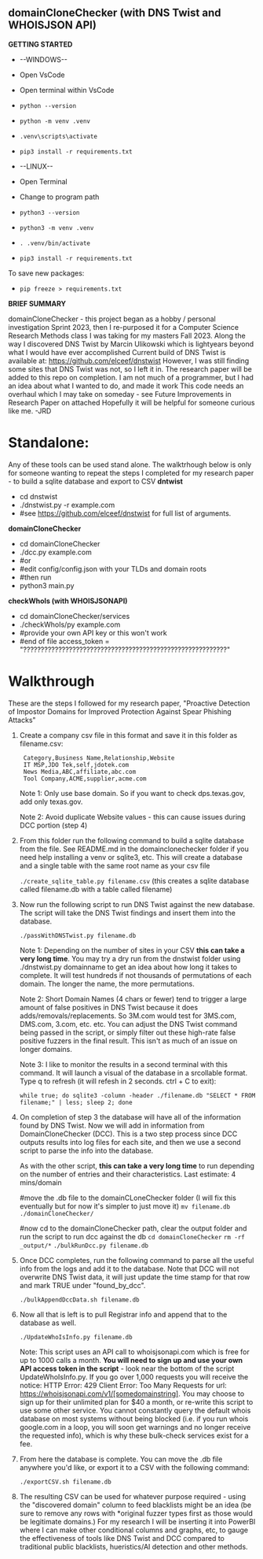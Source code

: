 ## domainCloneChecker (with DNS Twist and WHOISJSON API)



**GETTING STARTED**
* --WINDOWS--
* Open VsCode
* Open terminal within VsCode
* `python --version`
* `python -m venv .venv`
* `.venv\scripts\activate `
* `pip3 install -r requirements.txt`


* --LINUX--
* Open Terminal
* Change to program path
* `python3 --version`
* `python3 -m venv .venv`
* `. .venv/bin/activate`
* `pip3 install -r requirements.txt`


To save new packages:
* `pip freeze > requirements.txt`

**BRIEF SUMMARY**

 domainCloneChecker - this project began as a hobby / personal investigation Sprint 2023, then I re-purposed it for a 
 Computer Science Research Methods class I was taking for my masters Fall 2023.
 Along the way I discovered DNS Twist by Marcin Ulikowski which is lightyears beyond what I would have ever accomplished
 Current build of DNS Twist is available at: https://github.com/elceef/dnstwist
 However, I was still finding some sites that DNS Twist was not, so I left it in.
 The research paper will be added to this repo on completion.
 I am not much of a programmer, but I had an idea about what I wanted to do, and made it work
 This code needs an overhaul which I may take on someday - see Future Improvements in Research Paper on attached
 Hopefully it will be helpful for someone curious like me.
 -JRD
# Standalone:
Any of these tools can be used stand alone. The walktrhough below is only for someone wanting to repeat the steps I completed
for my research paper - to build a sqlite database and export to CSV
**dntwist**
*   cd dnstwist
*   ./dnstwist.py -r example.com
*   #see https://github.com/elceef/dnstwist for full list of arguments.

**domainCloneChecker**
*   cd domainCloneChecker
*   ./dcc.py example.com
*   #or
*   #edit config/config.json with your TLDs and domain roots
*   #then run
*   python3 main.py

**checkWhoIs (with WHOISJSONAPI)**
*   cd domainCloneChecker/services
*   ./checkWhoIs/py example.com
*   #provide your own API key or this won't work
*   #end of file     access_token = "??????????????????????????????????????????????????????????"


# Walkthrough
These are the steps I followed for my research paper, 
"Proactive Detection of Impostor Domains for Improved Protection Against Spear Phishing Attacks"


1. Create a company csv file in this format and save it in this folder as filename.csv:

        Category,Business Name,Relationship,Website
        IT MSP,JDO Tek,self,jdotek.com
        News Media,ABC,affiliate,abc.com
        Tool Company,ACME,supplier,acme.com

    Note 1: Only use base domain. So if you want to check dps.texas.gov, add only texas.gov.
    
    Note 2: Avoid duplicate Website values - this can cause issues during DCC portion (step 4)


2. From this folder run the following command to build a sqlite database from the file. See README.md in the domainclonechecker folder if you need help installing a venv or sqlite3, etc. This will create a database and a single table with the same root name as your csv file

    `./create_sqlite_table.py filename.csv`
    (this creates a sqlite database called filename.db with a table called filename)


3. Now run the following script to run DNS Twist against the new database. The script will take the DNS Twist findings and insert them into the database. 

    `./passWithDNSTwist.py filename.db`

    Note 1: Depending on the number of sites in your CSV **this can take a very long time**. You may try a dry run from the dnstwist folder using ./dnstwist.py domainname to get an idea about how long it takes to complete. It will test hundreds if not thousands of permutations of each domain. The longer the name, the more permutations.

    Note 2: Short Domain Names (4 chars or fewer) tend to trigger a large amount of false positives in DNS Twist because it does adds/removals/replacements. So 3M.com would test for 3MS.com, DMS.com, 3.com, etc. etc. You can adjust the DNS Twist command being passed in the script, or simply filter out these high-rate false positive fuzzers in the final result. This isn't as much of an issue on longer domains.

    Note 3: I like to monitor the results in a second terminal with this command. It will launch a visual of the database in a srcollable format. Type q to refresh (it will refesh in 2 seconds. ctrl + C to exit): 

    `while true; do sqlite3 -column -header ./filename.db "SELECT * FROM filename;" | less; sleep 2; done`


4. On completion of step 3 the database will have all of the information found by DNS Twist. Now we will add in information from DomainCloneChecker (DCC). This is a two step process since DCC outputs results into log files for each site, and then we use a second script to parse the info into the database. 

    As with the other script, **this can take a very long time** to run depending on the number of entries and their characteristics. Last estimate: 4 mins/domain

    #move the .db file to the domainCLoneChecker folder (I will fix this eventually but for now it's simpler to just move it)
    `mv filename.db ./domainCloneChecker/`

    #now cd to the domainCloneChecker path, clear the output folder and run the script to run dcc against the db
    `cd domainCloneChecker`
    `rm -rf _output/*`
    `./bulkRunDcc.py filename.db`


5. Once DCC completes, run the following command to parse all the useful info from the logs and add it to the database. Note that DCC will not overwrite DNS Twist data, it will just update the time stamp for that row and mark TRUE under "found_by_dcc".

    `./bulkAppendDccData.sh filename.db`


6. Now all that is left is to pull Registrar info and append that to the database as well.

    `./UpdateWhoIsInfo.py filename.db`

    Note: This script uses an API call to whoisjsonapi.com which is free for up to 1000 calls a month. **You will need to sign up and use your own API access token in the script** - look near the bottom of the script UpdateWhoIsInfo.py. If you go over 1,000 requests you will receive the notice: HTTP Error: 429 Client Error: Too Many Requests for url: https://whoisjsonapi.com/v1/[somedomainstring]. You may choose to sign up for their unlimited plan for $40 a month, or re-write this script to use some other service. You cannot constantly query the default whois database on most systems without being blocked (i.e. if you run whois google.com in a loop, you will soon get warnings and no longer receive the requested info), which is why these bulk-check services exist for a fee. 


7. From here the database is complete. You can move the .db file anywhere you'd like, or export it to a CSV with the following command:

    `./exportCSV.sh filename.db`


8. The resulting CSV can be used for whatever purpose required - using the "discovered domain" column to feed blacklists might be an idea (be sure to remove any rows with *original fuzzer types first as those would be legitimate domains.) For my research I will be inserting it into PowerBI where I can make other conditional columns and graphs, etc, to gauge the effectiveness of tools like DNS Twist and DCC compared to traditional public blacklists, hueristics/AI detection and other methods.

